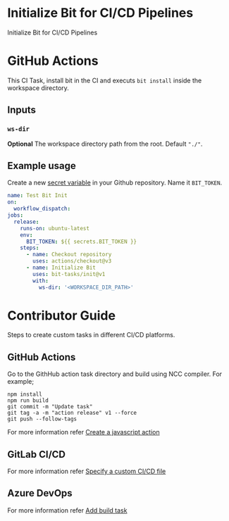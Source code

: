 # Initialize Bit for CI/CD Pipelines
Initialize Bit for CI/CD Pipelines

# GitHub Actions

This CI Task, install bit in the CI and executs `bit install` inside the workspace directory.

## Inputs

### `ws-dir`

**Optional** The workspace directory path from the root. Default `"./"`.

## Example usage

Create a new [secret variable](https://docs.github.com/en/actions/security-guides/encrypted-secrets) in your Github repository. Name it `BIT_TOKEN`.

```yaml
name: Test Bit Init
on:
  workflow_dispatch:
jobs:
  release:
    runs-on: ubuntu-latest
    env:
      BIT_TOKEN: ${{ secrets.BIT_TOKEN }}
    steps:
      - name: Checkout repository
        uses: actions/checkout@v3
      - name: Initialize Bit
        uses: bit-tasks/init@v1
        with:
          ws-dir: '<WORKSPACE_DIR_PATH>'
```

# Contributor Guide

Steps to create custom tasks in different CI/CD platforms.

## GitHub Actions

Go to the GithHub action task directory and build using NCC compiler. For example;

```
npm install
npm run build
git commit -m "Update task"
git tag -a -m "action release" v1 --force
git push --follow-tags
```

For more information refer [Create a javascript action](https://docs.github.com/en/actions/creating-actions/creating-a-javascript-action)

## GitLab CI/CD

For more information refer [Specify a custom CI/CD file](https://docs.gitlab.com/ee/ci/pipelines/settings.html#specify-a-custom-cicd-configuration-file)

## Azure DevOps

For more information refer [Add build task](https://learn.microsoft.com/en-us/azure/devops/extend/develop/add-build-task?view=azure-devops)